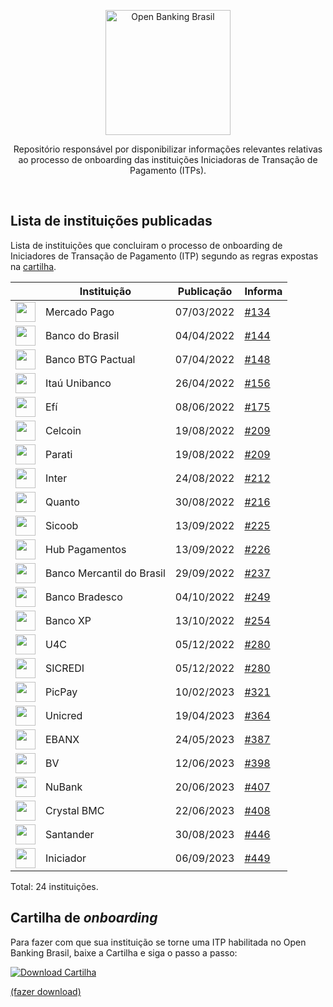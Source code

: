 <p align="center">
    <img width="200px" src="https://user-images.githubusercontent.com/66042/186520578-30b9fe50-3fd5-4194-9a8f-fcc0dfc52e15.png" align="center" alt="Open Banking Brasil" />
    <p align="center">
        Repositório responsável por disponibilizar informações relevantes relativas ao processo de onboarding das instituições Iniciadoras de Transação de Pagamento (ITPs).
    </p>
</p>


<br/>


## Lista de instituições publicadas
Lista de instituições que concluiram o processo de onboarding de Iniciadores de Transação de Pagamento (ITP) segundo as regras expostas na [cartilha](https://github.com/OpenBanking-Brasil/onboarding_itp/raw/main/cartilhas/Cartilha_Onboarding_ITP_v11.pdf).

| | Instituição                            | Publicação  | Informa | 
|-|----------------------------------------|-------------|---------|
| <img src="https://http2.mlstatic.com/frontend-assets/opb-logos/logo.svg" width=32/> | Mercado Pago | 07/03/2022 | [#134](https://mailchi.mp/ad257d30041d/open-banking-informa-8856066?e=2d43fcb971) |
| <img src="https://www.bb.com.br/docs/pub/inst/img/LogoBB.svg" width=32/> | Banco do Brasil | 04/04/2022 | [#144](https://mailchi.mp/a132af84bc97/open-banking-informa-8867378?e=f7f49bbeb8) |
| <img src="https://banking-public-prd.s3.sa-east-1.amazonaws.com/open-finance/logo/btgbanking/btgbanking.svg" width=32/> |  Banco BTG Pactual | 07/04/2022 | [#148](https://mailchi.mp/ea8bed419fa6/open-banking-informa-8868886) |
| <img src="https://user-images.githubusercontent.com/66042/165420657-3f991439-7c7b-4438-b191-02a1db2efdd1.png" width=32/> |  Itaú Unibanco | 26/04/2022 | [#156](https://mailchi.mp/1561ed8f37ef/open-banking-informa-8873274) |
| <img src="https://github.com/OpenBanking-Brasil/onboarding_itp/assets/66042/43b4bce0-42ac-4512-9463-d06bda8a0f2c" width=32/> |  Efí | 08/06/2022 | [#175](https://mailchi.mp/65def4454f1e/open-banking-informa-9079273) |
| <img src="https://user-images.githubusercontent.com/66042/186519749-4c1dadc5-79e5-4fa0-ae60-d5505c095cb2.png" width=32/> |  Celcoin | 19/08/2022 | [#209](https://mailchi.mp/d58792507e02/open-banking-informa-9161017) |
| <img src="https://user-images.githubusercontent.com/66042/186519763-b5e72b77-ae11-48ba-b19d-3d23bb43c455.png" width=32/> |  Parati  | 19/08/2022 | [#209](https://mailchi.mp/d58792507e02/open-banking-informa-9161017) |
| <img src="https://user-images.githubusercontent.com/66042/186519770-a54f5f14-1161-4f4a-8a95-e56b3ab4070a.png" width=32/> |  Inter   | 24/08/2022 | [#212](https://mailchi.mp/849907f0bb74/open-banking-informa-9161349) |
| <img src="https://user-images.githubusercontent.com/66042/187509426-e6a6a665-bebd-4169-80f3-309d8fb4ee31.png" width=32/> |  Quanto  | 30/08/2022 | [#216](https://mailchi.mp/05fe5319c8a6/open-banking-informa-9162053) |
| <img src="https://user-images.githubusercontent.com/66042/190466199-27480f44-91a5-473b-b3b7-e69263f9829a.png" width=32/> |  Sicoob  | 13/09/2022 | [#225](https://mailchi.mp/05fe5319c8a6/open-banking-informa-9162053) |
| <img src="https://user-images.githubusercontent.com/66042/190466827-9047e8fb-1416-4f67-9cf9-c7626e780c13.png" width=32/> |  Hub Pagamentos | 13/09/2022 | [#226](https://mailchi.mp/5a65134f94b2/open-banking-informa-9178781) |
| <img src="https://user-images.githubusercontent.com/66042/196992530-11f79518-89a4-46fd-a000-59f9b30a049c.png" width=32/> |  Banco Mercantil do Brasil | 29/09/2022 | [#237](https://mailchi.mp/cddc41a08253/open-banking-informa-9180453) |
| <img src="https://user-images.githubusercontent.com/66042/196992517-dc86a2b2-a462-4b7a-9c46-a5ef16314848.png" width=32/> |  Banco Bradesco | 04/10/2022 | [#249](https://mailchi.mp/991d6f7113a4/open-banking-informa-9181993) |
| <img src="https://user-images.githubusercontent.com/66042/196992504-17570fc1-3376-4eba-ab4e-687163726222.png" width=32/> |  Banco XP | 13/10/2022 | [#254](https://mailchi.mp/412d3b0f89f2/open-banking-informa-9183401) |
| <img src="https://user-images.githubusercontent.com/66042/208469069-86ec0514-c908-479a-93af-dc236bfff89a.png" width=32/> |  U4C | 05/12/2022 | [#280](https://mailchi.mp/043358f9f60e/open-banking-informa-9250341) |
| <img src="https://user-images.githubusercontent.com/66042/208469052-3af65afc-c38b-4265-ab7e-ae4c9067b98a.png" width=32/> |  SICREDI | 05/12/2022 | [#280](https://mailchi.mp/043358f9f60e/open-banking-informa-9250341) |
| <img src="https://user-images.githubusercontent.com/66042/218494522-0c4e5f2a-37f4-4210-ad59-b1c88dc0e465.png" width=32/> |  PicPay | 10/02/2023 | [#321](https://mailchi.mp/0b77b2718461/open-banking-informa-9292477) |
| <img src="https://github.com/OpenBanking-Brasil/onboarding_itp/assets/66042/10b71c81-6020-414b-997e-b2f4663c5ee6" width=32/> |  Unicred | 19/04/2023 | [#364](https://mailchi.mp/b77639e489dd/open-banking-informa-9331548) |
| <img src="https://github.com/OpenBanking-Brasil/onboarding_itp/assets/66042/8713981b-2aeb-46ff-8982-5a0f2fe99be8" width=32/> |  EBANX | 24/05/2023 | [#387](https://mailchi.mp/c147b6874ba4/open-banking-informa-9342264?) |
| <img src="https://github.com/OpenBanking-Brasil/onboarding_itp/assets/66042/4bd73e57-e5a8-4d24-aa34-7eab65e7a397" width=32/> |  BV | 12/06/2023 | [#398](https://mailchi.mp/682eafb47f8c/open-banking-informa-9357176) |
| <img src="https://github.com/OpenBanking-Brasil/onboarding_itp/assets/66042/dbfe6197-966d-4687-8422-b6888b3d6874" width=32/> |  NuBank | 20/06/2023 | [#407](https://mailchi.mp/121f8776920c/open-banking-informa-9378540) |
| <img src="https://github.com/OpenBanking-Brasil/onboarding_itp/assets/66042/d4131932-9ddc-42b6-af52-7effcacd3bb9" width=32/> |  Crystal BMC | 22/06/2023 | [#408](https://mailchi.mp/672d2f9eca4d/open-banking-informa-9378612) |
| <img src="https://github.com/OpenBanking-Brasil/onboarding_itp/assets/66042/77eb65e4-5e46-4805-80b2-fff3a6fb7fcb" width=32/> |  Santander | 30/08/2023 | [#446](https://mailchi.mp/884cde5e91f0/open-banking-informa-9399588) |
| <img src="https://github.com/OpenBanking-Brasil/onboarding_itp/assets/66042/1076917b-1903-4fb8-8348-727d1ae63c57" width=32/> |  Iniciador | 06/09/2023 | [#449](https://mailchi.mp/c4b542463668/open-banking-informa-9400436) |


Total: 24 instituições.


## Cartilha de _onboarding_
Para fazer com que sua instituição se torne uma ITP habilitada no Open Banking Brasil, baixe a Cartilha e siga o passo a passo:

[![Download Cartilha](https://user-images.githubusercontent.com/66042/208492798-68f114c9-16cb-431f-baef-03d0f2e19b46.png)](https://github.com/OpenBanking-Brasil/onboarding_itp/raw/main/cartilhas/Cartilha_Onboarding_ITP_v11.pdf)


[(fazer download)](https://github.com/OpenBanking-Brasil/onboarding_itp/raw/main/cartilhas/Cartilha_Onboarding_ITP_v11.pdf)
